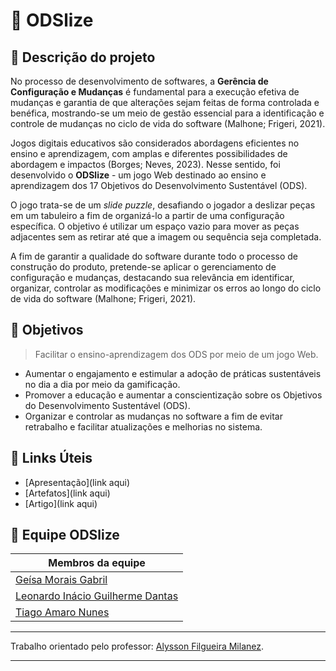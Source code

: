 # 🌱 **ODSlize**


## 📄 Descrição do projeto


No processo de desenvolvimento de softwares, a **Gerência de Configuração e Mudanças** é fundamental para a execução efetiva de mudanças e garantia de que alterações sejam feitas de forma controlada e benéfica, mostrando-se um meio de gestão essencial para a identificação e controle de mudanças no ciclo de vida do software (Malhone; Frigeri, 2021).


Jogos digitais educativos são considerados abordagens eficientes no ensino e aprendizagem, com amplas e diferentes possibilidades de abordagem e impactos (Borges; Neves, 2023). Nesse sentido, foi desenvolvido o **ODSlize** - um jogo Web destinado ao ensino e aprendizagem dos 17 Objetivos do Desenvolvimento Sustentável (ODS).


O jogo trata-se de um _slide puzzle_, desafiando o jogador a deslizar peças em um tabuleiro a fim de organizá-lo a partir de uma configuração específica. O objetivo é utilizar um espaço vazio para mover as peças adjacentes sem as retirar até que a imagem ou sequência seja completada.


A fim de garantir a qualidade do software durante todo o processo de construção do produto, pretende-se aplicar o gerenciamento de configuração e mudanças, destacando sua relevância em identificar, organizar, controlar as modificações e minimizar os erros ao longo do ciclo de vida do software (Malhone; Frigeri, 2021).

## 🎯 Objetivos
> Facilitar o ensino-aprendizagem dos ODS por meio de um jogo Web.


-   Aumentar o engajamento e estimular a adoção de práticas sustentáveis no dia a dia por meio da gamificação.
-   Promover a educação e aumentar a conscientização sobre os Objetivos do Desenvolvimento Sustentável (ODS).
-   Organizar e controlar as mudanças no software a fim de evitar retrabalho e facilitar atualizações e melhorias no sistema.


<!-- ## 🛠️ Desenvolvimento


### 🏛️ Arquitetura ______

 
- **Padrão Arquitetural**: *Model-View-Controller*
  - Garantia da separação de tarefas, facilitando assim a reescrita de alguma parte, e a manutenção do código.


### ⚙️ Tecnologias


- **Back-end**:
  - **Linguagem de Programação**: ______


- **Front-end**:
  - **Linguagem de Programação**: ______
  - **Biblioteca**: ______


- **Armazenamento**:
  - **Banco de Dados**: _____
  - **Imagem**: _____ -->


## 🔗 Links Úteis


- [Apresentação](link aqui)
- [Artefatos](link aqui)
- [Artigo](link aqui)


## 👥 Equipe ODSlize


| Membros da equipe |  
|--------------------|
| [Geísa Morais Gabril](https://github.com/Geisa-mg) |
| [Leonardo Inácio Guilherme Dantas](https://github.com/LeonardoIGD) |
| [Tiago Amaro Nunes](https://github.com/TiagoDev23) |


---


Trabalho orientado pelo professor: [Alysson Filgueira Milanez](https://github.com/alyssonfm).


---
